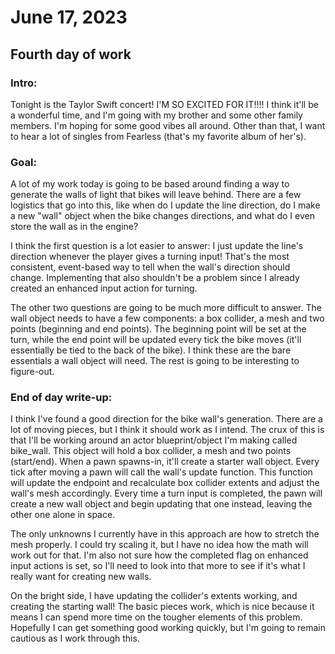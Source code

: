 # June 17, 2023

## Fourth day of work

### Intro:

Tonight is the Taylor Swift concert! I'M SO EXCITED FOR IT!!!! I think it'll be a wonderful time, and I'm going with my brother and some other family members. I'm hoping for some good vibes all around. Other than that, I want to hear a lot of singles from Fearless (that's my favorite album of her's).

### Goal:

A lot of my work today is going to be based around finding a way to generate the walls of light that bikes will leave behind. There are a few logistics that go into this, like when do I update the line direction, do I make a new "wall" object when the bike changes directions, and what do I even store the wall as in the engine? 

I think the first question is a lot easier to answer: I just update the line's direction whenever the player gives a turning input! That's the most consistent, event-based way to tell when the wall's direction should change. Implementing that also shouldn't be a problem since I already created an enhanced input action for turning.

The other two questions are going to be much more difficult to answer. The wall object needs to have a few components: a box collider, a mesh and two points (beginning and end points). The beginning point will be set at the turn, while the end point will be updated every tick the bike moves (it'll essentially be tied to the back of the bike). I think these are the bare essentials a wall object will need. The rest is going to be interesting to figure-out.

### End of day write-up:

I think I've found a good direction for the bike wall's generation. There are a lot of moving pieces, but I think it should work as I intend. The crux of this is that I'll be working around an actor blueprint/object I'm making called bike_wall. This object will hold a box collider, a mesh and two points (start/end). When a pawn spawns-in, it'll create a starter wall object. Every tick after moving a pawn will call the wall's update function. This function will update the endpoint and recalculate box collider extents and adjust the wall's mesh accordingly. Every time a turn input is completed, the pawn will create a new wall object and begin updating that one instead, leaving the other one alone in space.

The only unknowns I currently have in this approach are how to stretch the mesh properly. I could try scaling it, but I have no idea how the math will work out for that. I'm also not sure how the completed flag on enhanced input actions is set, so I'll need to look into that more to see if it's what I really want for creating new walls.

On the bright side, I have updating the collider's extents working, and creating the starting wall! The basic pieces work, which is nice because it means I can spend more time on the tougher elements of this problem. Hopefully I can get something good working quickly, but I'm going to remain cautious as I work through this.